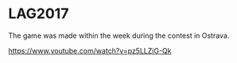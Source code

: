 # LAG2017
The game was made within the week during the contest in Ostrava. 

https://www.youtube.com/watch?v=pz5LLZiG-Qk
